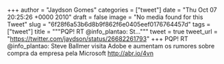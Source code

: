 
+++
author = "Jaydson Gomes"
categories = ["tweet"]
date = "Thu Oct 07 20:25:26 +0000 2010"
draft = false
image = "No media found for this Tweet"
slug = "6f28f6a53b6d8b9f862f6e0405eef0176764457d"
tags = ["tweet"]
title = """PQP! RT @info_plantao: St..."""
tweet = true
tweet_url = "https://twitter.com/jaydson/status/26682261793"
+++
PQP! RT @info_plantao: Steve Ballmer visita Adobe e aumentam os rumores sobre compra da empresa pela Microsoft http://abr.io/4vn
